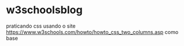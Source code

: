 # w3schoolsblog
praticando css usando o site https://www.w3schools.com/howto/howto_css_two_columns.asp como base
